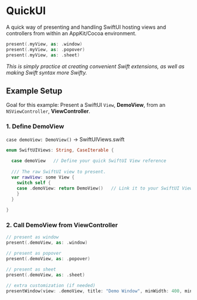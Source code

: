 # QuickUI
A quick way of presenting and handling SwiftUI hosting views and controllers from within an AppKit/Cocoa environment.

```swift
present(.myView, as: .window)
present(.myView, as: .popover)
present(.myView, as: .sheet)
```
 
*This is simply practice at creating convenient Swift extensions, as well as making Swift syntax more Swifty.*

## Example Setup

Goal for this example: Present a SwiftUI `View`, **DemoView**, from an `NSViewController`, **ViewController**.

### 1. Define DemoView

`case demoView: DemoView()` → SwiftUIViews.swift

```swift
enum SwiftUIViews: String, CaseIterable {
  
  case demoView   // Define your quick SwiftUI View reference
  
  /// The raw SwiftUI view to present.
  var rawView: some View {
    switch self {
    case .demoView: return DemoView()   // Link it to your SwiftUI View
    }
  }
  
}
```

### 2. Call DemoView from ViewController

```swift
// present as window
present(.demoView, as: .window)

// present as popover
present(.demoView, as: .popover)

// present as sheet
present(.demoView, as: .sheet)

// extra customization (if needed)
presentWindow(view: .demoView, title: "Demo Window", minWidth: 400, minHeight: 600)
```
